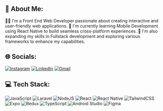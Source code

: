 ## 💫 About Me:
👨‍💻 I'm a Front End Web Developer passionate about creating interactive and user-friendly web applications.
📱 I'm currently learning Mobile Development using React Native to build seamless cross-platform experiences.
🌱 I'm also expanding my skills in Fullstack development and exploring various frameworks to enhance my capabilities.

## 🌐 Socials:
[![Instagram](https://img.shields.io/badge/Instagram-%23E4405F.svg?logo=Instagram&logoColor=white)](https://instagram.com/dikkkaa.w) 
[![LinkedIn](https://img.shields.io/badge/LinkedIn-%230077B5.svg?logo=linkedin&logoColor=white)](https://linkedin.com/in/edin.com/in/dikawicaksono10/) 
[![Gmail](https://img.shields.io/badge/Gmail-D14836?logo=gmail&logoColor=white)](mailto:dhkwck00@gmail.com)


## 💻 Tech Stack:
![JavaScript](https://img.shields.io/badge/javascript-%23323330.svg?style=for-the-badge&logo=javascript&logoColor=%23F7DF1E) ![Laravel](https://img.shields.io/badge/laravel-%23FF2D20.svg?style=for-the-badge&logo=laravel&logoColor=white) ![NodeJS](https://img.shields.io/badge/node.js-6DA55F?style=for-the-badge&logo=node.js&logoColor=white) ![React](https://img.shields.io/badge/react-%2320232a.svg?style=for-the-badge&logo=react&logoColor=%2361DAFB) ![React Native](https://img.shields.io/badge/react--native-%2320232a.svg?style=for-the-badge&logo=react&logoColor=%2361DAFB) ![TailwindCSS](https://img.shields.io/badge/tailwindcss-%2338B2AC.svg?style=for-the-badge&logo=tailwind-css&logoColor=white) 
![Expo](https://img.shields.io/badge/expo-000000?style=for-the-badge&logo=expo&logoColor=white) ![Redux](https://img.shields.io/badge/redux-%23593d88.svg?style=for-the-badge&logo=redux&logoColor=white)
![TypeScript](https://img.shields.io/badge/typescript-%23007ACC.svg?style=for-the-badge&logo=typescript&logoColor=white)
![Android Studio](https://img.shields.io/badge/android%20studio-3DDC84?style=for-the-badge&logo=android-studio&logoColor=white) ![Figma](https://img.shields.io/badge/figma-%23F24E1E.svg?style=for-the-badge&logo=figma&logoColor=white)


<!-- Proudly created with GPRM ( https://gprm.itsvg.in ) -->
